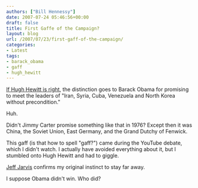 ```yaml
---
authors: ["Bill Hennessy"]
date: 2007-07-24 05:46:56+00:00
draft: false
title: First Gaffe of the Campaign?
layout: blog
url: /2007/07/23/first-gaff-of-the-campaign/
categories:
- Latest
tags:
- barack_obama
- gaff
- hugh_hewitt
---
```


[If Hugh Hewitt is right](https://hughhewitt.townhall.com/g/216a8640-745f-4180-8662-79a7a05ab587), the distinction goes to Barack Obama for promising to meet the leaders of "Iran, Syria, Cuba, Venezuela and North Korea without precondition."

Huh.

Didn't Jimmy Carter promise something like that in 1976?  Except then it was China, the Soviet Union, East Germany, and the Grand Dutchy of Fenwick.

This gaff (is that how to spell "gaff?") came during the YouTube debate, which I didn't watch.  I actually have avoided everything about it, but I stumbled onto Hugh Hewitt and had to giggle.

[Jeff Jarvis](https://www.buzzmachine.com/2007/07/23/their-debate/) confirms my original instinct to stay far away.

I suppose Obama didn't win.  Who did?
